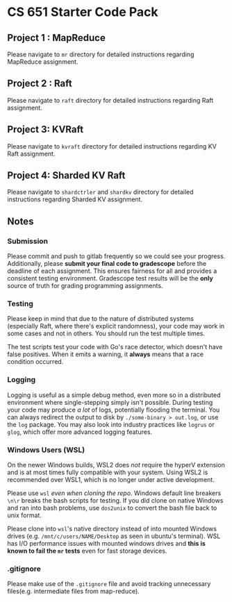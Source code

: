 # CS 651 Starter Code Pack

## Project 1 : MapReduce

Please navigate to `mr` directory for detailed instructions regarding MapReduce assignment.

## Project 2 : Raft

Please navigate to `raft` directory for detailed instructions regarding Raft assignment.

## Project 3: KVRaft

Please navigate to `kvraft` directory for detailed instructions regarding KV Raft assignment.

## Project 4: Sharded KV Raft

Please navigate to `shardctrler` and `shardkv` directory for detailed instructions regarding Sharded KV assignment.

## Notes

### Submission

Please commit and push to gitlab frequently so we could see your progress. Additionally, please **submit your final code to gradescope** before the deadline of each assignment. This ensures fairness for all and provides a consistent testing environment. Gradescope test results will be the **only** source of truth for grading programming assignments.

### Testing

Please keep in mind that due to the nature of distributed systems (especially Raft, where there's explicit randomness), your code may work in some cases and not in others. You should run the test multiple times.

The test scripts test your code with Go's race detector, which doesn't have false positives. When it emits a warning, it **always** means that a race condition occurred.

### Logging

Logging is useful as a simple debug method, even more so in a distributed environment where single-stepping simply isn't possible. During testing your code may produce *a lot* of logs, potentially flooding the terminal. You can always redirect the output to disk by `./some-binary > out.log`, or use the `log` package. You may also look into industry practices like `logrus` or `glog`, which offer more advanced logging features.

### Windows Users (WSL)

On the newer Windows builds, WSL2 does *not* require the hyperV extension and is at most times fully compatible with your system. Using WSL2 is recommended over WSL1, which is no longer under active development.

Please use `wsl` *even when cloning the repo*. Windows default line breakers `\n\r` breaks the bash scripts for testing. If you did clone on native Windows and ran into bash problems, use `dos2unix` to convert the bash file back to unix format.

Please clone into `wsl`'s native directory instead of into mounted Windows drives (e.g. `/mnt/c/users/NAME/Desktop` as seen in ubuntu's terminal). WSL has I/O performance issues with mounted windows drives and **this is known to fail the `mr` tests** even for fast storage devices.

### .gitignore

Please make use of the `.gitignore` file and avoid tracking unnecessary files(e.g. intermediate files from map-reduce).

